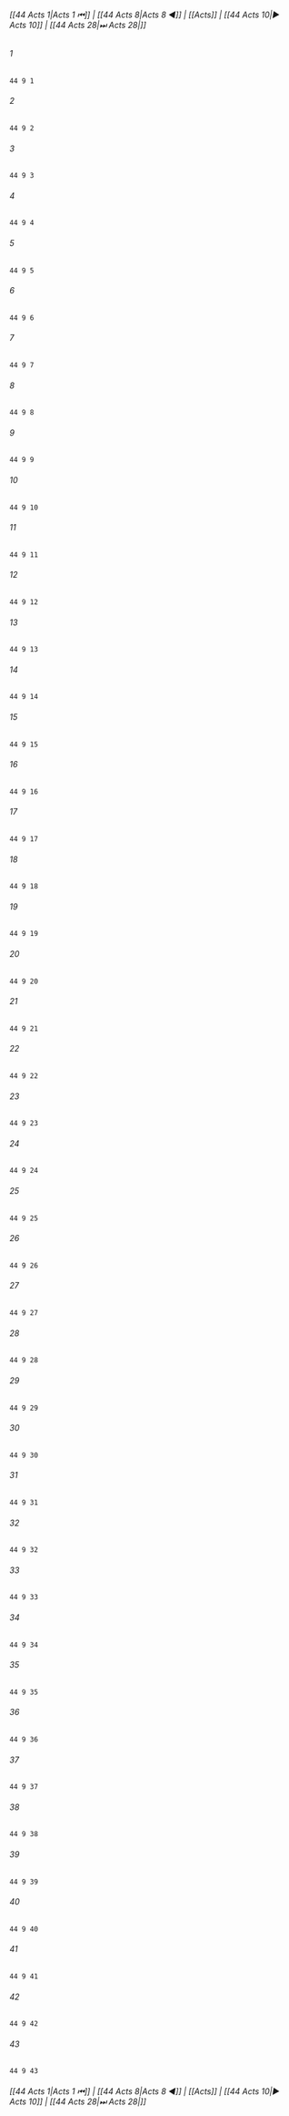 
###### [[44 Acts 1|Acts 1 ⏮]] | [[44 Acts 8|Acts 8 ◀]] | [[Acts]] | [[44 Acts 10|▶ Acts 10]] | [[44 Acts 28|⏭ Acts 28|]]

###### 1
``` verse
44 9 1 
```
###### 2
``` verse
44 9 2 
```
###### 3
``` verse
44 9 3 
```
###### 4
``` verse
44 9 4 
```
###### 5
``` verse
44 9 5 
```
###### 6
``` verse
44 9 6 
```
###### 7
``` verse
44 9 7 
```
###### 8
``` verse
44 9 8 
```
###### 9
``` verse
44 9 9 
```
###### 10
``` verse
44 9 10 
```
###### 11
``` verse
44 9 11 
```
###### 12
``` verse
44 9 12 
```
###### 13
``` verse
44 9 13 
```
###### 14
``` verse
44 9 14 
```
###### 15
``` verse
44 9 15 
```
###### 16
``` verse
44 9 16 
```
###### 17
``` verse
44 9 17 
```
###### 18
``` verse
44 9 18 
```
###### 19
``` verse
44 9 19 
```
###### 20
``` verse
44 9 20 
```
###### 21
``` verse
44 9 21 
```
###### 22
``` verse
44 9 22 
```
###### 23
``` verse
44 9 23 
```
###### 24
``` verse
44 9 24 
```
###### 25
``` verse
44 9 25 
```
###### 26
``` verse
44 9 26 
```
###### 27
``` verse
44 9 27 
```
###### 28
``` verse
44 9 28 
```
###### 29
``` verse
44 9 29 
```
###### 30
``` verse
44 9 30 
```
###### 31
``` verse
44 9 31 
```
###### 32
``` verse
44 9 32 
```
###### 33
``` verse
44 9 33 
```
###### 34
``` verse
44 9 34 
```
###### 35
``` verse
44 9 35 
```
###### 36
``` verse
44 9 36 
```
###### 37
``` verse
44 9 37 
```
###### 38
``` verse
44 9 38 
```
###### 39
``` verse
44 9 39 
```
###### 40
``` verse
44 9 40 
```
###### 41
``` verse
44 9 41 
```
###### 42
``` verse
44 9 42 
```
###### 43
``` verse
44 9 43 
```

###### [[44 Acts 1|Acts 1 ⏮]] | [[44 Acts 8|Acts 8 ◀]] | [[Acts]] | [[44 Acts 10|▶ Acts 10]] | [[44 Acts 28|⏭ Acts 28|]]

